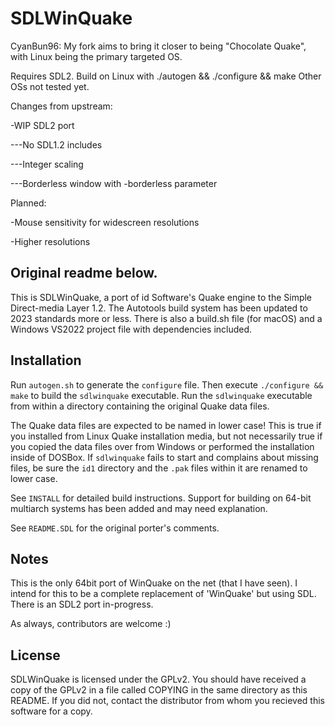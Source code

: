 SDLWinQuake
==============================

CyanBun96: My fork aims to bring it closer to being "Chocolate Quake", with Linux being the primary targeted OS.

Requires SDL2.
Build on Linux with ./autogen && ./configure && make
Other OSs not tested yet.

Changes from upstream:

-WIP SDL2 port

---No SDL1.2 includes

---Integer scaling

---Borderless window with -borderless parameter

Planned:

-Mouse sensitivity for widescreen resolutions

-Higher resolutions

Original readme below.
------------

This is SDLWinQuake, a port of id Software's Quake engine to the Simple Direct-media Layer 1.2.  The Autotools build system has been updated to 2023 standards more or less.  There is also a build.sh file (for macOS) and a Windows VS2022 project file with dependencies included.

Installation
------------

Run `autogen.sh` to generate the `configure` file. Then execute `./configure && make` to build the `sdlwinquake` executable. Run the `sdlwinquake` executable from within a directory containing the original Quake data files.

The Quake data files are expected to be named in lower case! This is true if you installed from Linux Quake installation media, but not necessarily true if you copied the data files over from Windows or performed the installation inside of DOSBox. If `sdlwinquake` fails to start and complains about missing files, be sure the `id1` directory and the `.pak` files within it are renamed to lower case.

See `INSTALL` for detailed build instructions. Support for building on 64-bit multiarch systems has been added and may need explanation.

See `README.SDL` for the original porter's comments.

Notes
-----

This is the only 64bit port of WinQuake on the net (that I have seen).  I intend for this to be a complete replacement of 'WinQuake' but using SDL.  There is an SDL2 port in-progress.

As always, contributors are welcome :)

License
-------

SDLWinQuake is licensed under the GPLv2.  You should have received a copy of the GPLv2 in a file called COPYING in the same directory as this README.  If you did not, contact the distributor from whom you recieved this software for a copy.
